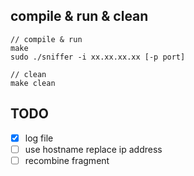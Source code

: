 ## compile & run & clean
```
// compile & run
make
sudo ./sniffer -i xx.xx.xx.xx [-p port]

// clean
make clean
```

## TODO
- [x] log file
- [ ] use hostname replace ip address
- [ ] recombine fragment
